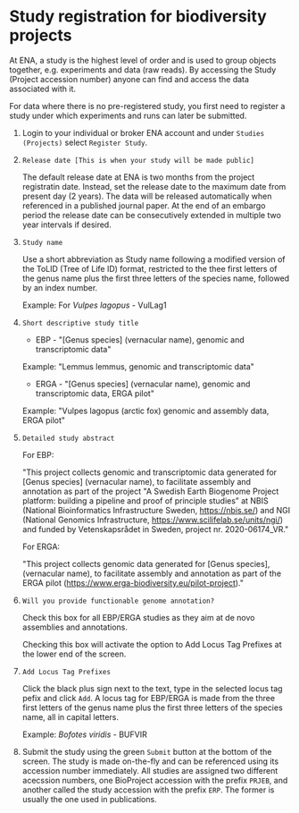 # Study registration for biodiversity projects

At ENA, a study is the highest level of order and is used to group objects together, e.g. experiments and data (raw reads). By accessing the Study (Project accession number) anyone can find and access the data associated with it. 

For data where there is no pre-registered study, you first need to register a study under which experiments and runs can later be submitted.

1. Login to your individual or broker ENA account and under `Studies (Projects)` select `Register Study`.

2. `Release date [This is when your study will be made public]`
    
    The default release date at ENA is two months from the project registratin date. Instead, set the release date to the maximum date from present day (2 years). The data will be released automatically when referenced in a published journal paper. At the end of an embargo period the release date can be consecutively extended in multiple two year intervals if desired.

3. `Study name`
    
    Use a short abbreviation as Study name following a modified version of the ToLID (Tree of Life ID) format, restricted to the thee first letters of the genus name plus the first three letters of the species name, followed by an index number.

    Example: For *Vulpes lagopus* -  VulLag1

4. `Short descriptive study title`

    - EBP - "[Genus species] (vernacular name), genomic and transcriptomic data"

    Example: "Lemmus lemmus, genomic and transcriptomic data" 

    - ERGA - "[Genus species] (vernacular name), genomic and transcriptomic data, ERGA pilot"

    Example: "Vulpes lagopus (arctic fox) genomic and assembly data, ERGA pilot"

5. `Detailed study abstract` 

    For EBP:

    "This project collects genomic and transcriptomic data generated for [Genus species] (vernacular name), to facilitate assembly and annotation as part of the project "A Swedish Earth Biogenome Project platform: building a pipeline and proof of principle studies” at NBIS (National Bioinformatics Infrastructure Sweden, https://nbis.se/) and NGI (National Genomics Infrastructure, https://www.scilifelab.se/units/ngi/) and funded by Vetenskapsrådet in Sweden, project nr. 2020-06174_VR."

    For ERGA:

    "This project collects genomic data generated for [Genus species], (vernacular name), to facilitate assembly and annotation as part of the ERGA pilot (https://www.erga-biodiversity.eu/pilot-project)."

6. `Will you provide functionable genome annotation?`

    Check this box for all EBP/ERGA studies as they aim at de novo assemblies and annotations.

    Checking this box will activate the option to Add Locus Tag Prefixes at the lower end of the screen.

7. `Add Locus Tag Prefixes`

   Click the black plus sign next to the text, type in the selected locus tag pefix and click `Add`.
   A locus tag for EBP/ERGA is made from the three first letters of the genus name plus the first three letters of the species name, all in capital letters.

   Example: *Bofotes viridis* - BUFVIR

8. Submit the study using the green `Submit` button at the bottom of the screen. The study is made on-the-fly and can be referenced using its accession number immediately. All studies are assigned two different acecssion numbers, one BioProject accession with the prefix `PRJEB`, and another called the study accession with the prefix `ERP`. The former is usually the one used in publications. 
